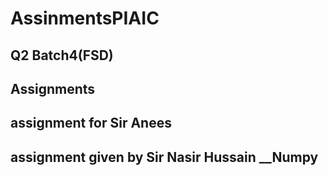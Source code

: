 # AssinmentsPIAIC
## Q2 Batch4(FSD)
## Assignments
## assignment for Sir Anees
## assignment  given by Sir Nasir Hussain __Numpy

